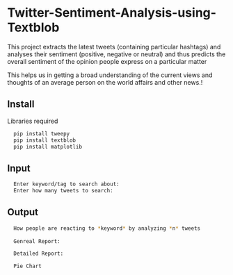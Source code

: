 # Twitter-Sentiment-Analysis-using-Textblob

This project extracts the latest tweets (containing particular hashtags) and analyses their sentiment (positive, negative or neutral) and thus predicts the overall sentiment of the opinion people express on a particular matter

This helps us in getting a broad understanding of the current views and thoughts of an average person on the world affairs and other news.!

## Install

Libraries required

```bash
  pip install tweepy
  pip install textblob
  pip install matplotlib
```
    

## Input

```bash
  Enter keyword/tag to search about: 
  Enter how many tweets to search:

```
## Output

```bash
  How people are reacting to *keyword* by analyzing *n* tweets
  
  Genreal Report:

  Detailed Report:

  Pie Chart
```
    
